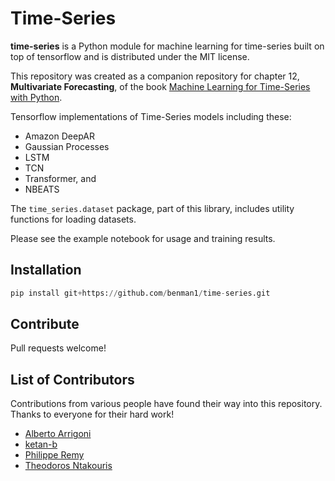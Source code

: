 # Time-Series

**time-series** is a Python module for machine learning for time-series built on top of tensorflow and is distributed under the MIT license.

This repository was created as a companion repository for chapter 12, **Multivariate Forecasting**, of the book [Machine Learning for Time-Series with Python](https://amzn.to/3Eb62VH). 

Tensorflow implementations of Time-Series models including these:
* Amazon DeepAR
* Gaussian Processes
* LSTM
* TCN
* Transformer, and
* NBEATS

The `time_series.dataset` package, part of this library, includes utility functions for loading datasets.

Please see the example notebook for usage and training results.

## Installation

```python
pip install git+https://github.com/benman1/time-series.git
```

## Contribute

Pull requests welcome!

## List of Contributors

Contributions from various people have found their way into this repository. Thanks to everyone for their hard work!

* [Alberto Arrigoni](https://github.com/arrigonialberto86)
* [ketan-b](https://github.com/ketan-b)
* [Philippe Remy](https://github.com/philipperemy)
* [Theodoros Ntakouris](https://github.com/ntakouris)
